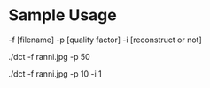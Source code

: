 # Sample Usage

-f [filename] -p [quality factor] -i [reconstruct or not]


./dct -f ranni.jpg -p 50

./dct -f ranni.jpg -p 10 -i 1